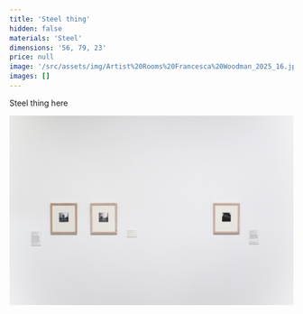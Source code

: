 ```yaml
---
title: 'Steel thing'
hidden: false
materials: 'Steel'
dimensions: '56, 79, 23'
price: null
image: '/src/assets/img/Artist%20Rooms%20Francesca%20Woodman_2025_16.jpeg'
images: []
---
```


Steel thing here

![](/src/assets/img/Artist%20Rooms%20Francesca%20Woodman_2025_08.jpeg)
